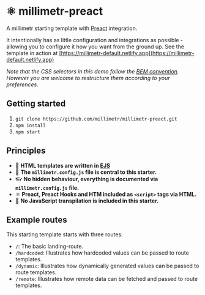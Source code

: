 # ⚛️ millimetr-preact

A millimetr starting template with [Preact](https://preactjs.com/) integration.

It intentionally has as little configuration and integrations as possible - allowing you to configure it how you want from the ground up. See the template in action at [https://millimetr-default.netlify.app](https://millimetr-default.netlify.app) 

_Note that the CSS selectors in this demo follow the [BEM convention](https://en.bem.info/methodology/css/#selectors). However you are welcome to restructure them according to your preferences._

## Getting started

1. `git clone https://github.com/millimetr/millimetr-preact.git`
2. `npm install`
3. `npm start`

## Principles

- 📄 **HTML templates are written in [EJS](https://ejs.co/)**
- 🤖 **The `millimetr.config.js` file is central to this starter.**
- 👓 **No hidden behaviour, everything is documented via `millimetr.config.js` file.**
- ⚛️ **Preact, Preact Hooks and HTM included as `<script>` tags via HTML.**
- 🚫 **No JavaScript transpilation is included in this starter.**

## Example routes

This starting template starts with three routes:

- `/`: The basic landing-route.
- `/hardcoded`: Illustrates how hardcoded values can be passed to route templates.
- `/dynamic`: Illustrates how dynamically generated values can be passed to route templates.
- `/remote`: Illustrates how remote data can be fetched and passed to route templates.
